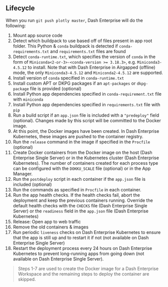 
## Lifecycle

When you run `git push plotly master`, Dash Enterprise will do the following:

1. Mount app source code
2. Detect which buildpack to use based off of files present in app root folder. 
This Python & `conda` buildpack is detected if `conda-requirements.txt` and `requirements.txt`
files are found
3. Detect  `conda-runtime.txt`, which specifies the version of `conda` in the form 
    of `Miniconda<2-or-3>-<conda-version >= 3.18.3>`, e.g. `Miniconda3-4.5.12` to install.
    Note that with Dash Enterprise in Airgapped (offline) mode, the only `Miniconda3-4.5.12` and `Miniconda2-4.5.12` are supported.
4. Install version of  `conda` specified in `conda-runtime.txt` 
5. Install custom APT or DKPG packages if an `apt-packages` or `dkpg-package` file is provided (optional)
6. Install Python app dependencies specified in `conda-requirement.txt` file with `miniconda`
7. Install Python app dependencies specified in `requirements.txt` file with `pip`  
8. Run a build script if an `app.json` file is included with a `"predeploy"` 
field (optional). Changes made by this script will be committed to the Docker 
image.
9. At this point, the Docker images have been created. In Dash Enterprise 
Kubernetes, these images are pushed to the container registry.
10. Run the `release` command in the image if specified in the `Procfile` (optional)
11. Create Docker containers from the Docker image on the host (Dash Enterprise 
    Single Server) or in the Kubernetes cluster (Dash Enterprise Kubernetes). 
    The number of containers created for each process type can be configured with 
    the `DOKKU_SCALE` file (optional) or in the App Manager.
12. Run the `postdeploy` script in each container if the `app.json` file is 
    included (optional)
13. Run the commands as specified in `Procfile` in each container.
14. Run the app health checks. If the health checks fail, abort the deployment and 
    keep the previous containers running. Override the default health checks with 
    the `CHECKS` file (Dash Enterprise Single Server) or the `readiness` field in 
    the `app.json` file (Dash Enterprise Kubernetes)
15. Release: Open app to web traffic
16. Remove the old containers & images
17. Run periodic `liveness` checks on Dash Enterprise Kubernetes to ensure that 
    the app is still up and to restart it if not (not available on Dash Enterprise 
    Single Server)
18. Restart the deployment process every 24 hours on Dash Enterprise Kubernetes to 
    prevent long-running apps from going down (not available on Dash Enterprise Single Server).

> Steps 1-7 are used to create the Docker image for a Dash Enterprise Workspace and the 
> remaining steps to deploy the container are skipped.
